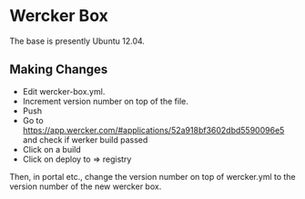 # Wercker Box

The base is presently Ubuntu 12.04.

## Making Changes

- Edit wercker-box.yml.
- Increment version number on top of the file.
- Push
- Go to https://app.wercker.com/#applications/52a918bf3602dbd5590096e5 and
check if werker build passed
- Click on a build
- Click on deploy to => registry

Then, in portal etc., change the version number on top of
wercker.yml to the version number of the new wercker box.
